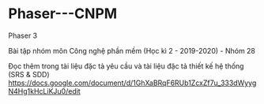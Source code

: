 # Phaser---CNPM
Phaser 3

Bài tập nhóm môn Công nghệ phần mềm (Học kì 2 - 2019-2020) - Nhóm 28

Đọc thêm trong tài liệu đặc tả yêu cầu và tài liệu đặc tả thiết kế hệ thống (SRS & SDD)
https://docs.google.com/document/d/1GhXaBRqF6RUb1ZcxZf7u_333dWyygN4Hg1kHcLiKJu0/edit
